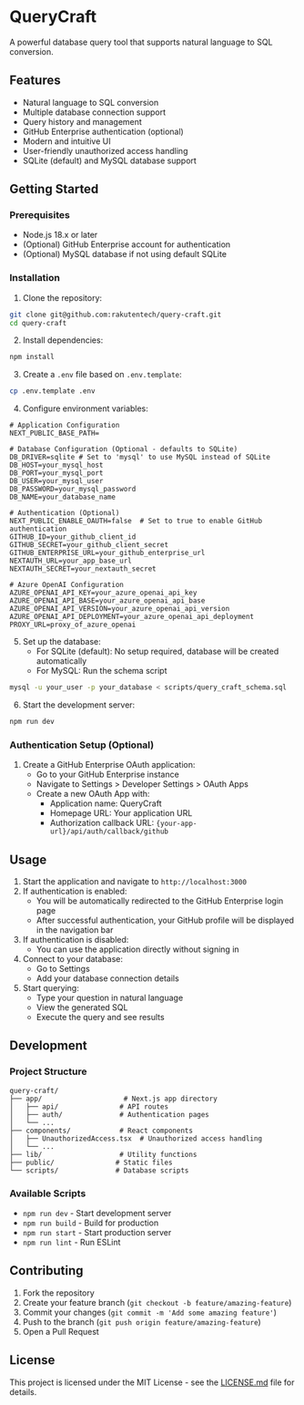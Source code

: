 # QueryCraft

A powerful database query tool that supports natural language to SQL conversion.

## Features

- Natural language to SQL conversion
- Multiple database connection support
- Query history and management
- GitHub Enterprise authentication (optional)
- Modern and intuitive UI
- User-friendly unauthorized access handling
- SQLite (default) and MySQL database support

## Getting Started

### Prerequisites

- Node.js 18.x or later
- (Optional) GitHub Enterprise account for authentication
- (Optional) MySQL database if not using default SQLite

### Installation

1. Clone the repository:
```bash
git clone git@github.com:rakutentech/query-craft.git 
cd query-craft
```

2. Install dependencies:
```bash
npm install
```

3. Create a `.env` file based on `.env.template`:
```bash
cp .env.template .env
```

4. Configure environment variables:
```env
# Application Configuration
NEXT_PUBLIC_BASE_PATH=

# Database Configuration (Optional - defaults to SQLite)
DB_DRIVER=sqlite # Set to 'mysql' to use MySQL instead of SQLite
DB_HOST=your_mysql_host
DB_PORT=your_mysql_port
DB_USER=your_mysql_user
DB_PASSWORD=your_mysql_password
DB_NAME=your_database_name

# Authentication (Optional)
NEXT_PUBLIC_ENABLE_OAUTH=false  # Set to true to enable GitHub authentication
GITHUB_ID=your_github_client_id
GITHUB_SECRET=your_github_client_secret
GITHUB_ENTERPRISE_URL=your_github_enterprise_url
NEXTAUTH_URL=your_app_base_url
NEXTAUTH_SECRET=your_nextauth_secret

# Azure OpenAI Configuration
AZURE_OPENAI_API_KEY=your_azure_openai_api_key
AZURE_OPENAI_API_BASE=your_azure_openai_api_base
AZURE_OPENAI_API_VERSION=your_azure_openai_api_version
AZURE_OPENAI_API_DEPLOYMENT=your_azure_openai_api_deployment
PROXY_URL=proxy_of_azure_openai
```

5. Set up the database:
   - For SQLite (default): No setup required, database will be created automatically
   - For MySQL: Run the schema script
```bash
mysql -u your_user -p your_database < scripts/query_craft_schema.sql
```

6. Start the development server:
```bash
npm run dev
```

### Authentication Setup (Optional)

1. Create a GitHub Enterprise OAuth application:
   - Go to your GitHub Enterprise instance
   - Navigate to Settings > Developer Settings > OAuth Apps
   - Create a new OAuth App with:
     - Application name: QueryCraft
     - Homepage URL: Your application URL
     - Authorization callback URL: `{your-app-url}/api/auth/callback/github`

## Usage

1. Start the application and navigate to `http://localhost:3000`
2. If authentication is enabled:
   - You will be automatically redirected to the GitHub Enterprise login page
   - After successful authentication, your GitHub profile will be displayed in the navigation bar
3. If authentication is disabled:
   - You can use the application directly without signing in
4. Connect to your database:
   - Go to Settings
   - Add your database connection details
5. Start querying:
   - Type your question in natural language
   - View the generated SQL
   - Execute the query and see results

## Development

### Project Structure

```
query-craft/
├── app/                    # Next.js app directory
│   ├── api/               # API routes
│   ├── auth/              # Authentication pages
│   └── ...
├── components/            # React components
│   ├── UnauthorizedAccess.tsx  # Unauthorized access handling
│   └── ...
├── lib/                   # Utility functions
├── public/               # Static files
└── scripts/              # Database scripts
```

### Available Scripts

- `npm run dev` - Start development server
- `npm run build` - Build for production
- `npm run start` - Start production server
- `npm run lint` - Run ESLint

## Contributing

1. Fork the repository
2. Create your feature branch (`git checkout -b feature/amazing-feature`)
3. Commit your changes (`git commit -m 'Add some amazing feature'`)
4. Push to the branch (`git push origin feature/amazing-feature`)
5. Open a Pull Request

## License

This project is licensed under the MIT License - see the [LICENSE.md](LICENSE.md) file for details.

